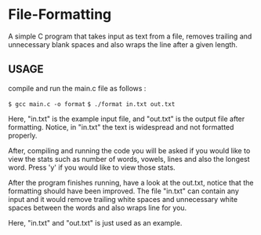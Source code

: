 # File-Formatting
A simple C program that takes input as text from a file, removes trailing and unnecessary blank spaces and also wraps the line after a given length.

## USAGE
compile and run the main.c file as follows :

`$ gcc main.c -o format`
`$ ./format in.txt out.txt`

Here, "in.txt" is the example input file, and "out.txt" is the output file after formatting. Notice, in "in.txt" the text is widespread and not formatted properly.

After, compiling and running the code you will be asked if you would like to view the stats such as number of words, vowels, lines and also the longest word.
Press 'y' if you would like to view those stats.

After the program finishes running, have a look at the out.txt, notice that the formatting should have been improved. The file "in.txt" can contain any input and it would remove trailing white spaces and unnecessary white spaces between the words and also wraps line for you.

Here, "in.txt" and "out.txt" is just used as an example.
